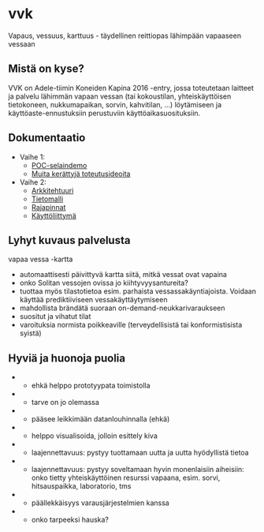 # vvk

Vapaus, vessuus, karttuus - täydellinen reittiopas lähimpään vapaaseen
vessaan

## Mistä on kyse?

VVK on Adele-tiimin Koneiden Kapina 2016 -entry, jossa toteutetaan
laitteet ja palvelu lähimmän vapaan vessan (tai kokoustilan,
yhteiskäyttöisen tietokoneen, nukkumapaikan, sorvin, kahvitilan, ...)
löytämiseen ja käyttöaste-ennustuksiin perustuviin
käyttöaikasuosituksiin.

## Dokumentaatio

* Vaihe 1:
  * [POC-selaindemo](http://koneidenkapinaadele.github.io/vvk/)
  * [Muita kerättyjä toteutusideoita](muita-ideoita.md)
* Vaihe 2:
  * [Arkkitehtuuri](docs/arkkitehtuuri.md)
  * [Tietomalli](docs/tietomalli.md)
  * [Rajapinnat](docs/rajapinnat.md)
  * [Käyttöliittymä](http://koneidenkapinaadele.github.io/vvk-ui/)

## Lyhyt kuvaus palvelusta

vapaa vessa -kartta
- automaattisesti päivittyvä kartta siitä, mitkä vessat ovat vapaina
- onko Solitan vessojen ovissa jo kiihtyvyysantureita?
- tuottaa myös tilastotietoa esim. parhaista vessassakäyntiajoista.  Voidaan käyttää prediktiiviseen vessakäyttäytymiseen
- mahdollista brändätä suoraan on-demand-neukkarivaraukseen
- suositut ja vihatut tilat
- varoituksia normista poikkeaville (terveydellisistä tai konformistisista syistä)

## Hyviä ja huonoja puolia

- + ehkä helppo prototyypata toimistolla
- + tarve on jo olemassa
- + pääsee leikkimään datanlouhinnalla (ehkä)
- + helppo visualisoida, jolloin esittely kiva
- + laajennettavuus: pystyy tuottamaan uutta ja uutta hyödyllistä tietoa
- + laajennettavuus: pystyy soveltamaan hyvin monenlaisiin aiheisiin: onko tietty yhteiskäyttöinen resurssi vapaana, esim. sorvi, hitsauspaikka, laboratorio, tms
- - päällekkäisyys varausjärjestelmien kanssa
- - onko tarpeeksi hauska?

